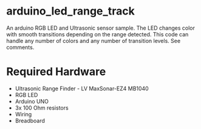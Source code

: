 # arduino_led_range_track
An arduino RGB LED and Ultrasonic sensor sample. The LED changes color with smooth transitions depending on the range detected. This code can handle any number of colors and any number of transition levels. See comments.

# Required Hardware
 - Ultrasonic Range Finder - LV MaxSonar-EZ4 MB1040
 - RGB LED 
 - Arduino UNO
 - 3x 100 Ohm resistors
 - Wiring
 - Breadboard